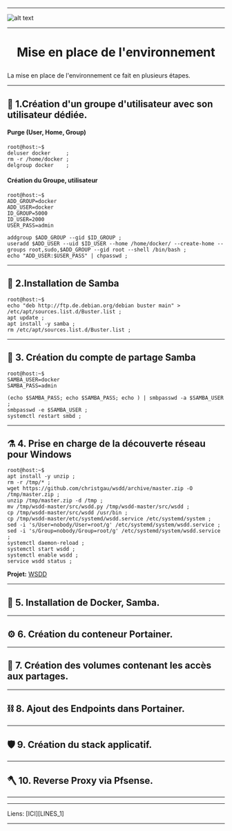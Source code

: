 ____
![alt text][LOGO]
____
# **<p align=center>Mise en place de l'environnement</align>** #

La mise en place de l'environnement ce fait en plusieurs étapes.
____

##   :satellite:   1.**Création d'un groupe d'utilisateur avec son utilisateur dédiée.**
#### Purge (User, Home, Group)
````console
root@host:~$
deluser docker     ; 
rm -r /home/docker ;
delgroup docker    ;
````
#### Création du Groupe, utilisateur
````console
root@host:~$ 
ADD_GROUP=docker
ADD_USER=docker
ID_GROUP=5000
ID_USER=2000
USER_PASS=admin

addgroup $ADD_GROUP --gid $ID_GROUP ;
useradd $ADD_USER --uid $ID_USER --home /home/docker/ --create-home --groups root,sudo,$ADD_GROUP --gid root --shell /bin/bash ;
echo "ADD_USER:$USER_PASS" | chpasswd ;
````

____
##  :microscope:  2.**Installation de Samba**
````console
root@host:~$ 
echo "deb http://ftp.de.debian.org/debian buster main" > /etc/apt/sources.list.d/Buster.list ;
apt update ;
apt install -y samba ;
rm /etc/apt/sources.list.d/Buster.list ;
````
____
##  :petri_dish:  3. **Création du compte de partage Samba**
````console
root@host:~$
SAMBA_USER=docker
SAMBA_PASS=admin

(echo $SAMBA_PASS; echo $SAMBA_PASS; echo ) | smbpasswd -a $SAMBA_USER ;
smbpasswd -e $SAMBA_USER ;
systemctl restart smbd ;
````
____

##  :alembic:     4. **Prise en charge de la découverte réseau pour Windows**
````console
root@host:~$ 
apt install -y unzip ;
rm -r /tmp/* ;
wget https://github.com/christgau/wsdd/archive/master.zip -O /tmp/master.zip ;
unzip /tmp/master.zip -d /tmp ;
mv /tmp/wsdd-master/src/wsdd.py /tmp/wsdd-master/src/wsdd ;
cp /tmp/wsdd-master/src/wsdd /usr/bin ;
cp /tmp/wsdd-master/etc/systemd/wsdd.service /etc/systemd/system ;
sed -i 's/User=nobody/User=root/g' /etc/systemd/system/wsdd.service ;
sed -i 's/Group=nobody/Group=root/g' /etc/systemd/system/wsdd.service ;
systemctl daemon-reload ;
systemctl start wsdd ;
systemctl enable wsdd ;
service wsdd status ;
````

**Projet:** [WSDD][LIEN_WSDD]

____

##  :test_tube:   5. **Installation de Docker, Samba.**

____

##  :gear:        6. **Création du conteneur Portainer.**
____

##  :magnet:      7. **Création des volumes contenant les accès aux partages.**
____

##  :chains:      8. **Ajout des Endpoints dans Portainer.**
____

##  :shield:      9. **Création du stack applicatif.**  
____

##  :axe:       10. **Reverse Proxy via Pfsense.**
____
***
Liens: [ICI][LINES_1]
****




[LOGO]: https://www.clipartmax.com/png/full/146-1469802_logo-logo-docker.png
[LIEN_WSDD]:https://devanswers.co/discover-ubuntu-machines-samba-shares-windows-10-network/ 
[LIEN_1]: # 
